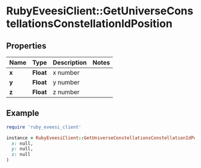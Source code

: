 # RubyEveesiClient::GetUniverseConstellationsConstellationIdPosition

## Properties

| Name | Type | Description | Notes |
| ---- | ---- | ----------- | ----- |
| **x** | **Float** | x number |  |
| **y** | **Float** | y number |  |
| **z** | **Float** | z number |  |

## Example

```ruby
require 'ruby_eveesi_client'

instance = RubyEveesiClient::GetUniverseConstellationsConstellationIdPosition.new(
  x: null,
  y: null,
  z: null
)
```

